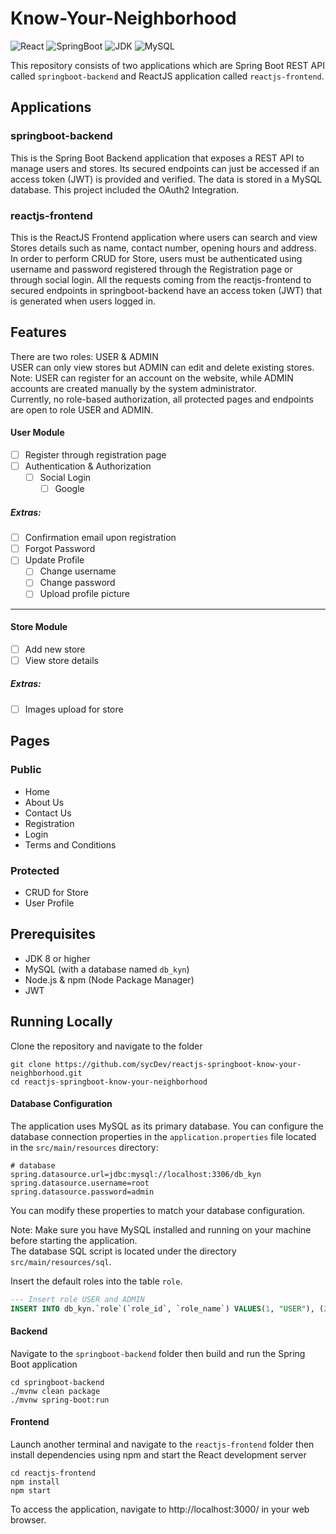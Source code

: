 # Know-Your-Neighborhood

![React](https://img.shields.io/badge/React-18.2.0-5ed3f3)
![SpringBoot](https://img.shields.io/badge/Spring%20Boot-2.7.14-6db33f)
![JDK](https://img.shields.io/badge/JDK-1.8-c74634)
![MySQL](https://img.shields.io/badge/MySQL-8.0.33-f29111)

This repository consists of two applications which are Spring Boot REST API called `springboot-backend` and ReactJS application called `reactjs-frontend`.

## Applications

### springboot-backend

This is the Spring Boot Backend application that exposes a REST API to manage users and stores.
Its secured endpoints can just be accessed if an access token (JWT) is provided and verified.
The data is stored in a MySQL database. This project included the OAuth2 Integration.

### reactjs-frontend

This is the ReactJS Frontend application where users can search and view Stores details such as name, 
contact number, opening hours and address. 
In order to perform CRUD for Store, users must be authenticated using username and password registered through 
the Registration page or through social login.
All the requests coming from the reactjs-frontend to secured endpoints in springboot-backend have an access
token (JWT) that is generated when users logged in.

## Features

There are two roles: USER & ADMIN
<br/>
USER can only view stores but ADMIN can edit and delete existing stores.
<br/>
Note: USER can register for an account on the website, while ADMIN accounts are created manually by the system 
administrator.
<br/>
Currently, no role-based authorization, all protected pages and endpoints are open to role USER and ADMIN.

#### User Module

- [ ] Register through registration page
- [ ] Authentication & Authorization
  - [ ] Social Login
    - [ ] Google

##### Extras:

- [ ] Confirmation email upon registration
- [ ] Forgot Password
- [ ] Update Profile
  - [ ] Change username
  - [ ] Change password
  - [ ] Upload profile picture

---

#### Store Module

- [ ] Add new store
- [ ] View store details

##### Extras:

- [ ] Images upload for store

## Pages

### Public

- Home
- About Us
- Contact Us
- Registration
- Login
- Terms and Conditions

### Protected

- CRUD for Store
- User Profile

## Prerequisites

- JDK 8 or higher
- MySQL (with a database named `db_kyn`)
- Node.js & npm (Node Package Manager)
- JWT

## Running Locally

Clone the repository and navigate to the folder

```
git clone https://github.com/sycDev/reactjs-springboot-know-your-neighborhood.git
cd reactjs-springboot-know-your-neighborhood
```

#### Database Configuration

The application uses MySQL as its primary database. You can configure the database connection properties in the 
`application.properties` file located in the `src/main/resources` directory:

```properties
# database
spring.datasource.url=jdbc:mysql://localhost:3306/db_kyn
spring.datasource.username=root
spring.datasource.password=admin
```

You can modify these properties to match your database configuration.

Note: Make sure you have MySQL installed and running on your machine before starting the application.
<br>
The database SQL script is located under the directory `src/main/resources/sql`.

Insert the default roles into the table `role`.
```sql
--- Insert role USER and ADMIN
INSERT INTO db_kyn.`role`(`role_id`, `role_name`) VALUES(1, "USER"), (2, "ADMIN");
```

#### Backend

Navigate to the `springboot-backend` folder then build and run the Spring Boot application

```
cd springboot-backend
./mvnw clean package
./mvnw spring-boot:run
```

#### Frontend

Launch another terminal and navigate to the `reactjs-frontend` folder
then install dependencies using npm and start the React development server

```
cd reactjs-frontend
npm install
npm start
```

To access the application, navigate to http://localhost:3000/ in your web browser.
